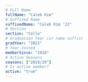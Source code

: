 ```yaml
---
# Full Name
fullName: "Caleb Kim"
# Suffixed Name
suffixedName: "Caleb Kim ’22"
# Section
section: "Cello"
# Graduation Year (or name suffix)
gradYear: "2022"
# Year Joined
memberSince: "2018"
# Active Seasons
seasons: ["2019/20"]
# Is active member?
active: "true"
---
```


